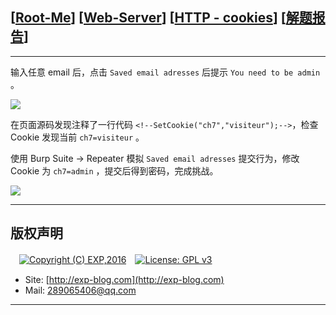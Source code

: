## [[Root-Me](https://www.root-me.org/)] [[Web-Server](https://www.root-me.org/en/Challenges/Web-Server/)] [[HTTP - cookies](https://www.root-me.org/en/Challenges/Web-Server/HTTP-cookies)] [[解题报告](https://exp-blog.com/safe/ctf/rootme/web-server/http-cookies/)]

------

输入任意 email 后，点击 `Saved email adresses` 后提示 `You need to be admin` 。

![](https://github.com/lyy289065406/CTF-Solving-Reports/blob/master/rootme/Web-Server/%5B16%5D%20%5B20P%5D%20HTTP%20cookies/imgs/01.png)

在页面源码发现注释了一行代码 `<!--SetCookie("ch7","visiteur");-->`，检查 Cookie 发现当前 `ch7=visiteur` 。

使用 Burp Suite -> Repeater 模拟 `Saved email adresses` 提交行为，修改 Cookie 为 `ch7=admin` ，提交后得到密码，完成挑战。


![](https://github.com/lyy289065406/CTF-Solving-Reports/blob/master/rootme/Web-Server/%5B16%5D%20%5B20P%5D%20HTTP%20cookies/imgs/02.png)

------

## 版权声明

　[![Copyright (C) EXP,2016](https://img.shields.io/badge/Copyright%20(C)-EXP%202016-blue.svg)](http://exp-blog.com)　[![License: GPL v3](https://img.shields.io/badge/License-GPL%20v3-blue.svg)](https://www.gnu.org/licenses/gpl-3.0)
  

- Site: [http://exp-blog.com](http://exp-blog.com) 
- Mail: <a href="mailto:289065406@qq.com?subject=[EXP's Github]%20Your%20Question%20（请写下您的疑问）&amp;body=What%20can%20I%20help%20you?%20（需要我提供什么帮助吗？）">289065406@qq.com</a>


------
